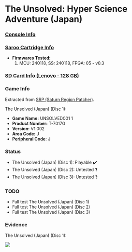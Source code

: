 # The Unsolved: Hyper Science Adventure (Japan)

### [Console Info](../../../../../Info/Consoles/VA13/README.md)

### [Saroo Cartridge Info](../../../../../Info/Cartridges/RetroGameParadiseStore/1.32F/README.md)

- <b>Firmwares Tested:</b>
  1. MCU: 240118, SS: 240118, FPGA: 05 - v0.3

### [SD Card Info (Lenovo - 128 GB)](../../../../../Info/SdCards/Lenovo/128GB/fat32/README.md)

### Game Info

Extracted from [SRP (Saturn Region Patcher)](https://segaxtreme.net/resources/saturn-region-patcher.81/download).

The Unsolved (Japan) (Disc 1):

- <b>Game Name:</b> UNSOLVED001 1
- <b>Product Number:</b> T-7017G
- <b>Version:</b> V1.002
- <b>Area Code:</b> J
- <b>Peripheral Code:</b> J

### Status

- The Unsolved (Japan) (Disc 1): Playable :heavy_check_mark:
- The Unsolved (Japan) (Disc 2): Untested :question:
- The Unsolved (Japan) (Disc 3): Untested :question:

### TODO

- Full test The Unsolved (Japan) (Disc 1)
- Full test The Unsolved (Japan) (Disc 2)
- Full test The Unsolved (Japan) (Disc 3)

### Evidence

The Unsolved (Japan) (Disc 1):

[![](https://img.youtube.com/vi/1nxOQ_vpHWQ/0.jpg)](https://www.youtube.com/watch?v=1nxOQ_vpHWQ)
